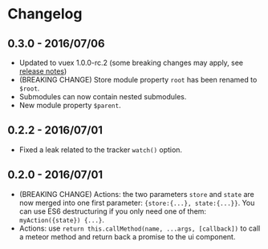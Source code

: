 # Changelog

## 0.3.0 - 2016/07/06

 - Updated to vuex 1.0.0-rc.2 (some breaking changes may apply, see [release notes](https://github.com/vuejs/vuex/releases/tag/v1.0.0-rc))
 - (BREAKING CHANGE) Store module property `root` has been renamed to `$root`.
 - Submodules can now contain nested submodules.
 - New module property `$parent`.

## 0.2.2 - 2016/07/01

 - Fixed a leak related to the tracker `watch()` option.

## 0.2.0 - 2016/07/01

 - (BREAKING CHANGE) Actions: the two parameters `store` and `state` are now merged into one first parameter: `{store:{...}, state:{...}}`. You can use ES6 destructuring if you only need one of them: `myAction({state}) {...}`.
 - Actions: use `return this.callMethod(name, ...args, [callback])` to call a meteor method and return back a promise to the ui component.
